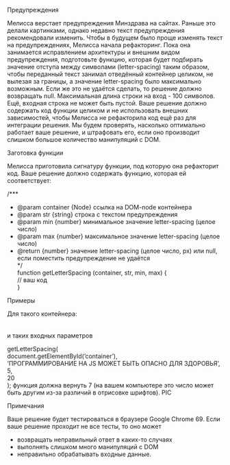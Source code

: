 Предупреждения

Мелисса верстает предупреждения Минздрава на сайтах. Раньше это делали картинками, однако недавно текст предупреждения рекомендовали изменить. Чтобы в будущем было проще изменять текст на предупреждениях, Мелисса начала рефакторинг. Пока она занимается исправлением архитектуры и внешним видом предупреждения, подготовьте функцию, которая будет подбирать значение отступа между символами (letter-spacing) таким образом, чтобы переданный текст занимал отведённый контейнер целиком, не вылезая за границы, а значение letter-spacing было максимально возможным. Если же это не удаётся сделать, то решение должно возвращать null. Максимальная длина строки на вход - 100 символов. Ещё, входная строка не может быть пустой.
Ваше решение должно содержать код функции целиком и не использовать внешних зависимостей, чтобы Мелисса не рефакторила код ещё раз для интеграции решения.
Мы будем проверять, насколько оптимально работает ваше решение, и штрафовать его, если оно производит слишком большое количество манипуляций с DOM.

Заготовка функции

Мелисса приготовила сигнатуру функции, под которую она рефакторит код. Ваше решение должно содержать функцию, которая ей соответствует:

/***  
 * @param container {Node} ссылка на DOM-node контейнера  
 * @param str {string} строка с текстом предупреждения  
 * @param min {number} минимальное значение letter-spacing (целое число)  
 * @param max {number} максимальное значение letter-spacing (целое число)  
 * @return {number} значение letter-spacing (целое число, px) или null, если поместить предупреждение не удаётся  
 */  
function getLetterSpacing (container, str, min, max) {  
  // ваш код  
}

Примеры

Для такого контейнера:

<div id="container" style="width: 800px;height: 20px;font-size: 12px;"></div>
и таких входных параметров

getLetterSpacing(  
    document.getElementById(’container’),  
    ’ПРОГРАММИРОВАНИЕ НА JS МОЖЕТ БЫТЬ ОПАСНО ДЛЯ ЗДОРОВЬЯ’,  
    5,  
    20  
);
функция должна вернуть 7 (на вашем компьютере это число может быть другим из-за различий в отрисовке шрифтов).
PIC

Примечания

Ваше решение будет тестироваться в браузере Google Chrome 69.
Если ваше решение проходит не все тесты, то оно может

- возвращать неправильный ответ в каких-то случаях
- выполнять слишком много манипуляций с DOM
- неправильно обрабатывать входные данные.
